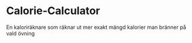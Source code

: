 # Calorie-Calculator
En kaloriräknare som räknar ut mer exakt mängd kalorier man bränner på vald övning
